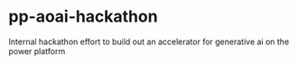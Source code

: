 # pp-aoai-hackathon
Internal hackathon effort to build out an accelerator for generative ai on the power platform
